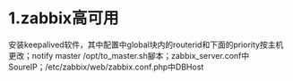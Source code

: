 # 1.zabbix高可用

安装keepalived软件，其中配置中global块内的routerid和下面的priority按主机更改；notify master /opt/to_master.sh腳本；zabbix_server.conf中SoureIP；/etc/zabbix/web/zabbix.conf.php中DBHost






